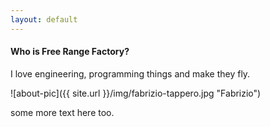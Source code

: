 ```yaml
---
layout: default
---
```

#### Who is Free Range Factory?

I love engineering, programming things and make they fly.

![about-pic]({{ site.url }}/img/fabrizio-tappero.jpg "Fabrizio")

some more text here too.



